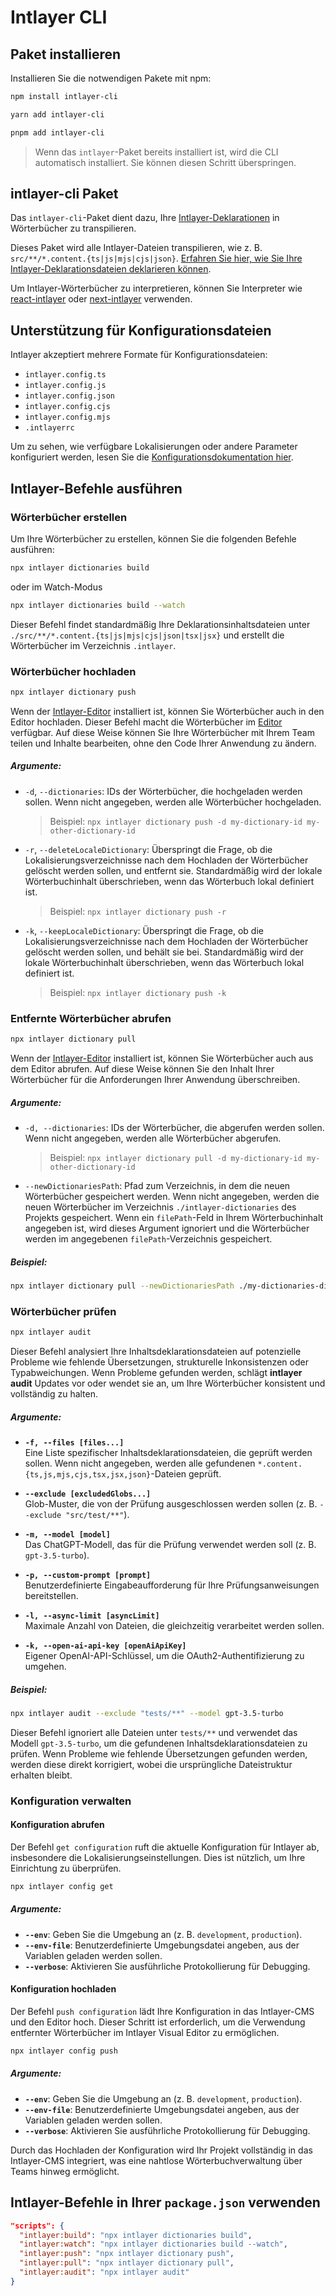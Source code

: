 # Intlayer CLI

## Paket installieren

Installieren Sie die notwendigen Pakete mit npm:

```bash packageManager="npm"
npm install intlayer-cli
```

```bash packageManager="yarn"
yarn add intlayer-cli
```

```bash packageManager="pnpm"
pnpm add intlayer-cli
```

> Wenn das `intlayer`-Paket bereits installiert ist, wird die CLI automatisch installiert. Sie können diesen Schritt überspringen.

## intlayer-cli Paket

Das `intlayer-cli`-Paket dient dazu, Ihre [Intlayer-Deklarationen](https://github.com/aymericzip/intlayer/blob/main/docs/de/dictionary/get_started.md) in Wörterbücher zu transpilieren.

Dieses Paket wird alle Intlayer-Dateien transpilieren, wie z. B. `src/**/*.content.{ts|js|mjs|cjs|json}`. [Erfahren Sie hier, wie Sie Ihre Intlayer-Deklarationsdateien deklarieren können](https://github.com/aymericzip/intlayer/blob/main/packages/intlayer/README.md).

Um Intlayer-Wörterbücher zu interpretieren, können Sie Interpreter wie [react-intlayer](https://www.npmjs.com/package/react-intlayer) oder [next-intlayer](https://www.npmjs.com/package/next-intlayer) verwenden.

## Unterstützung für Konfigurationsdateien

Intlayer akzeptiert mehrere Formate für Konfigurationsdateien:

- `intlayer.config.ts`
- `intlayer.config.js`
- `intlayer.config.json`
- `intlayer.config.cjs`
- `intlayer.config.mjs`
- `.intlayerrc`

Um zu sehen, wie verfügbare Lokalisierungen oder andere Parameter konfiguriert werden, lesen Sie die [Konfigurationsdokumentation hier](https://github.com/aymericzip/intlayer/blob/main/docs/de/configuration.md).

## Intlayer-Befehle ausführen

### Wörterbücher erstellen

Um Ihre Wörterbücher zu erstellen, können Sie die folgenden Befehle ausführen:

```bash
npx intlayer dictionaries build
```

oder im Watch-Modus

```bash
npx intlayer dictionaries build --watch
```

Dieser Befehl findet standardmäßig Ihre Deklarationsinhaltsdateien unter `./src/**/*.content.{ts|js|mjs|cjs|json|tsx|jsx}` und erstellt die Wörterbücher im Verzeichnis `.intlayer`.

### Wörterbücher hochladen

```bash
npx intlayer dictionary push
```

Wenn der [Intlayer-Editor](https://github.com/aymericzip/intlayer/blob/main/docs/de/intlayer_visual_editor.md) installiert ist, können Sie Wörterbücher auch in den Editor hochladen. Dieser Befehl macht die Wörterbücher im [Editor](https://intlayer.org/dashboard) verfügbar. Auf diese Weise können Sie Ihre Wörterbücher mit Ihrem Team teilen und Inhalte bearbeiten, ohne den Code Ihrer Anwendung zu ändern.

##### Argumente:

- `-d`, `--dictionaries`: IDs der Wörterbücher, die hochgeladen werden sollen. Wenn nicht angegeben, werden alle Wörterbücher hochgeladen.
  > Beispiel: `npx intlayer dictionary push -d my-dictionary-id my-other-dictionary-id`
- `-r`, `--deleteLocaleDictionary`: Überspringt die Frage, ob die Lokalisierungsverzeichnisse nach dem Hochladen der Wörterbücher gelöscht werden sollen, und entfernt sie. Standardmäßig wird der lokale Wörterbuchinhalt überschrieben, wenn das Wörterbuch lokal definiert ist.
  > Beispiel: `npx intlayer dictionary push -r`
- `-k`, `--keepLocaleDictionary`: Überspringt die Frage, ob die Lokalisierungsverzeichnisse nach dem Hochladen der Wörterbücher gelöscht werden sollen, und behält sie bei. Standardmäßig wird der lokale Wörterbuchinhalt überschrieben, wenn das Wörterbuch lokal definiert ist.
  > Beispiel: `npx intlayer dictionary push -k`

### Entfernte Wörterbücher abrufen

```bash
npx intlayer dictionary pull
```

Wenn der [Intlayer-Editor](https://github.com/aymericzip/intlayer/blob/main/docs/de/intlayer_visual_editor.md) installiert ist, können Sie Wörterbücher auch aus dem Editor abrufen. Auf diese Weise können Sie den Inhalt Ihrer Wörterbücher für die Anforderungen Ihrer Anwendung überschreiben.

##### Argumente:

- `-d, --dictionaries`: IDs der Wörterbücher, die abgerufen werden sollen. Wenn nicht angegeben, werden alle Wörterbücher abgerufen.
  > Beispiel: `npx intlayer dictionary pull -d my-dictionary-id my-other-dictionary-id`
- `--newDictionariesPath`: Pfad zum Verzeichnis, in dem die neuen Wörterbücher gespeichert werden. Wenn nicht angegeben, werden die neuen Wörterbücher im Verzeichnis `./intlayer-dictionaries` des Projekts gespeichert. Wenn ein `filePath`-Feld in Ihrem Wörterbuchinhalt angegeben ist, wird dieses Argument ignoriert und die Wörterbücher werden im angegebenen `filePath`-Verzeichnis gespeichert.

##### Beispiel:

```bash
npx intlayer dictionary pull --newDictionariesPath ./my-dictionaries-dir/
```

### Wörterbücher prüfen

```bash
npx intlayer audit
```

Dieser Befehl analysiert Ihre Inhaltsdeklarationsdateien auf potenzielle Probleme wie fehlende Übersetzungen, strukturelle Inkonsistenzen oder Typabweichungen. Wenn Probleme gefunden werden, schlägt **intlayer audit** Updates vor oder wendet sie an, um Ihre Wörterbücher konsistent und vollständig zu halten.

##### Argumente:

- **`-f, --files [files...]`**  
  Eine Liste spezifischer Inhaltsdeklarationsdateien, die geprüft werden sollen. Wenn nicht angegeben, werden alle gefundenen `*.content.{ts,js,mjs,cjs,tsx,jsx,json}`-Dateien geprüft.

- **`--exclude [excludedGlobs...]`**  
  Glob-Muster, die von der Prüfung ausgeschlossen werden sollen (z. B. `--exclude "src/test/**"`).

- **`-m, --model [model]`**  
  Das ChatGPT-Modell, das für die Prüfung verwendet werden soll (z. B. `gpt-3.5-turbo`).

- **`-p, --custom-prompt [prompt]`**  
  Benutzerdefinierte Eingabeaufforderung für Ihre Prüfungsanweisungen bereitstellen.

- **`-l, --async-limit [asyncLimit]`**  
  Maximale Anzahl von Dateien, die gleichzeitig verarbeitet werden sollen.

- **`-k, --open-ai-api-key [openAiApiKey]`**  
  Eigener OpenAI-API-Schlüssel, um die OAuth2-Authentifizierung zu umgehen.

##### Beispiel:

```bash
npx intlayer audit --exclude "tests/**" --model gpt-3.5-turbo
```

Dieser Befehl ignoriert alle Dateien unter `tests/**` und verwendet das Modell `gpt-3.5-turbo`, um die gefundenen Inhaltsdeklarationsdateien zu prüfen. Wenn Probleme wie fehlende Übersetzungen gefunden werden, werden diese direkt korrigiert, wobei die ursprüngliche Dateistruktur erhalten bleibt.

### Konfiguration verwalten

#### Konfiguration abrufen

Der Befehl `get configuration` ruft die aktuelle Konfiguration für Intlayer ab, insbesondere die Lokalisierungseinstellungen. Dies ist nützlich, um Ihre Einrichtung zu überprüfen.

```bash
npx intlayer config get
```

##### Argumente:

- **`--env`**: Geben Sie die Umgebung an (z. B. `development`, `production`).
- **`--env-file`**: Benutzerdefinierte Umgebungsdatei angeben, aus der Variablen geladen werden sollen.
- **`--verbose`**: Aktivieren Sie ausführliche Protokollierung für Debugging.

#### Konfiguration hochladen

Der Befehl `push configuration` lädt Ihre Konfiguration in das Intlayer-CMS und den Editor hoch. Dieser Schritt ist erforderlich, um die Verwendung entfernter Wörterbücher im Intlayer Visual Editor zu ermöglichen.

```bash
npx intlayer config push
```

##### Argumente:

- **`--env`**: Geben Sie die Umgebung an (z. B. `development`, `production`).
- **`--env-file`**: Benutzerdefinierte Umgebungsdatei angeben, aus der Variablen geladen werden sollen.
- **`--verbose`**: Aktivieren Sie ausführliche Protokollierung für Debugging.

Durch das Hochladen der Konfiguration wird Ihr Projekt vollständig in das Intlayer-CMS integriert, was eine nahtlose Wörterbuchverwaltung über Teams hinweg ermöglicht.

## Intlayer-Befehle in Ihrer `package.json` verwenden

```json fileName="package.json"
"scripts": {
  "intlayer:build": "npx intlayer dictionaries build",
  "intlayer:watch": "npx intlayer dictionaries build --watch",
  "intlayer:push": "npx intlayer dictionary push",
  "intlayer:pull": "npx intlayer dictionary pull",
  "intlayer:audit": "npx intlayer audit"
}
```
